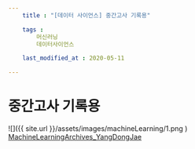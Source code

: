 ```yaml
---
    title : "[데이터 사이언스] 중간고사 기록용"

    tags :
        머신러닝
        데이터사이언스

    last_modified_at : 2020-05-11

---
```

# 중간고사 기록용
![]({{ site.url }}/assets/images/machineLearning/1.png    )
[MachineLearningArchives_YangDongJae](https://drive.google.com/file/d/17buQkbSFMN6X-jF6ycT4OY7A3VnmoXf_/view?usp=sharing)
